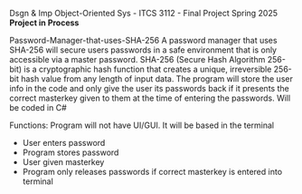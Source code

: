 Dsgn & Imp Object-Oriented Sys - ITCS 3112 - Final Project Spring 2025
**Project in Process**

Password-Manager-that-uses-SHA-256
A password manager that uses SHA-256 will secure users passwords in a safe environment that
is only accessible via a master password. SHA-256 (Secure Hash Algorithm 256-bit) is a
cryptographic hash function that creates a unique, irreversible 256-bit hash value from any length
of input data. The program will store the user info in the code and only give the user its
passwords back if it presents the correct masterkey given to them at the time of entering the
passwords. Will be coded in C#

Functions:
Program will not have UI/GUI. It will be based in the terminal
- User enters password
- Program stores password
- User given masterkey
- Program only releases passwords if correct masterkey is entered into terminal
